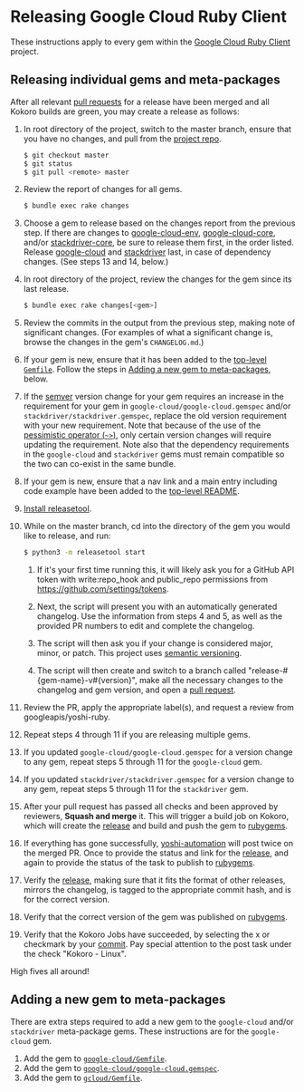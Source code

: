 # Releasing Google Cloud Ruby Client

These instructions apply to every gem within the [Google Cloud Ruby
Client](https://github.com/googleapis/google-cloud-ruby) project.

## Releasing individual gems and meta-packages

After all relevant [pull
requests](https://github.com/googleapis/google-cloud-ruby/pulls) for a
release have been merged and all Kokoro builds are
green, you may create a release as follows:

1. In root directory of the project, switch to the master branch, ensure that
   you have no changes, and pull from the [project
   repo](https://github.com/googleapis/google-cloud-ruby).

    ```sh
    $ git checkout master
    $ git status
    $ git pull <remote> master
    ```

1. Review the report of changes for all gems.

    ```sh
    $ bundle exec rake changes
    ```

1. Choose a gem to release based on the changes report from the previous step.
   If there are changes to
   [google-cloud-env](https://github.com/googleapis/google-cloud-ruby/tree/master/google-cloud-env),
   [google-cloud-core](https://github.com/googleapis/google-cloud-ruby/tree/master/google-cloud-core),
   and/or
   [stackdriver-core](https://github.com/googleapis/google-cloud-ruby/tree/master/stackdriver-core),
   be sure to release them first, in the order listed. Release
   [google-cloud](https://github.com/googleapis/google-cloud-ruby/blob/master/google-cloud)
   and
   [stackdriver](https://github.com/googleapis/google-cloud-ruby/blob/master/stackdriver)
   last, in case of dependency changes. (See steps 13 and 14, below.)

1. In root directory of the project, review the changes for the gem since its
   last release.

    ```sh
    $ bundle exec rake changes[<gem>]
    ```

1. Review the commits in the output from the previous step, making note of
   significant changes. (For examples of what a significant change is, browse
   the changes in the gem's `CHANGELOG.md`.)

1. If your gem is new, ensure that it has been added to the [top-level
   `Gemfile`](https://github.com/googleapis/google-cloud-ruby/blob/master/Gemfile).
   Follow the steps in [Adding a new gem to
   meta-packages](#adding-a-new-gem-to-meta-packages), below.

1. If the [semver](http://semver.org/) version change for your gem requires
   an increase in the requirement for your gem in
   `google-cloud/google-cloud.gemspec` and/or
   `stackdriver/stackdriver.gemspec`, replace the old version requirement with
   your new requirement. Note that because of the use of the [pessimistic
   operator (`~>`)](https://robots.thoughtbot.com/rubys-pessimistic-operator),
   only certain version changes will require updating the requirement. Note
   also that the dependency requirements in the `google-cloud` and
   `stackdriver` gems must remain compatible so the two can co-exist in the
   same bundle.

1. If your gem is new, ensure that a nav link and a main entry including
   code example have been added to the [top-level
   README](https://github.com/googleapis/google-cloud-ruby/blob/master/README.md).

1. [Install releasetool](https://github.com/googleapis/releasetool#installation).

1. While on the master branch, cd into the directory of the gem you would like to release, and run:

    ```sh
    $ python3 -m releasetool start
    ```

    1. If it's your first time running this, it will likely ask you for a GitHub API token with write:repo_hook and public_repo permissions from https://github.com/settings/tokens.

    1. Next, the script will present you with an automatically generated changelog. Use the information from steps 4 and 5, as well as the provided PR numbers to edit and complete the changelog.

    1. The script will then ask you if your change is considered major, minor, or patch. This project uses [semantic versioning](http://semver.org).

    1. The script will then create and switch to a branch called "release-#{gem-name}-v#{version}", make all the necessary changes to the changelog and gem version, and open a [pull request](https://github.com/googleapis/google-cloud-ruby/pulls).

1. Review the PR, apply the appropriate label(s), and request a review from googleapis/yoshi-ruby.

1. Repeat steps 4 through 11 if you are releasing multiple gems.

1. If you updated `google-cloud/google-cloud.gemspec` for a version change to
   any gem, repeat steps 5 through 11 for the `google-cloud` gem.

1. If you updated `stackdriver/stackdriver.gemspec` for a version change to any
   gem, repeat steps 5 through 11 for the `stackdriver` gem.

1. After your pull request has passed all checks and been approved by reviewers,
   **Squash and merge** it. This will trigger a build job on Kokoro, which will create the [release](https://github.com/googleapis/google-cloud-ruby/releases) and build and push the gem to [rubygems](https://rubygems.org/).

1. If everything has gone successfully, [yoshi-automation](https://github.com/yoshi-automation) will post twice on the merged PR. Once to provide the status and link for the [release](https://github.com/googleapis/google-cloud-ruby/releases), and again to provide the status of the task to publish to [rubygems](https://rubygems.org/).

1. Verify the [release](https://github.com/googleapis/google-cloud-ruby/releases), making sure that it fits the format of other releases, mirrors the changelog, is tagged to the appropriate commit hash, and is for the correct version.

1. Verify that the correct version of the gem was published on [rubygems](https://rubygems.org/).

1. Verify that the Kokoro Jobs have succeeded, by selecting the x or checkmark by your [commit](https://github.com/googleapis/google-cloud-ruby/commits/master). Pay special attention to the post task under the check "Kokoro - Linux".

High fives all around!

## Adding a new gem to meta-packages

There are extra steps required to add a new gem to the `google-cloud` and/or
`stackdriver` meta-package gems. These instructions are for the `google-cloud`
gem.

1. Add the gem to
   [`google-cloud/Gemfile`](https://github.com/googleapis/google-cloud-ruby/blob/master/google-cloud/Gemfile).
1. Add the gem to
   [`google-cloud/google-cloud.gemspec`](https://github.com/googleapis/google-cloud-ruby/blob/master/google-cloud/google-cloud.gemspec).
1. Add the gem to
   [`gcloud/Gemfile`](https://github.com/googleapis/google-cloud-ruby/blob/master/gcloud/Gemfile).
